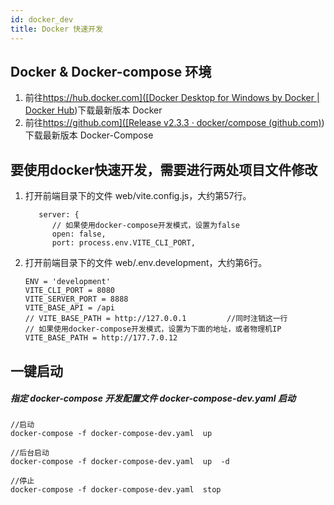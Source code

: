 ```yaml
---
id: docker_dev
title: Docker 快速开发
---
```


## Docker   &   Docker-compose 环境

1. 前往[https://hub.docker.com]([Docker Desktop for Windows by Docker | Docker Hub](https://hub.docker.com/editions/community/docker-ce-desktop-windows/))下载最新版本 Docker
2. 前往[https://github.com]([Release v2.3.3 · docker/compose (github.com)](https://github.com/docker/compose/releases/tag/v2.3.3))下载最新版本 Docker-Compose

## 要使用docker快速开发，需要进行两处项目文件修改

1. 打开前端目录下的文件  web/vite.config.js，大约第57行。

   ```
      server: {
         // 如果使用docker-compose开发模式，设置为false
         open: false,
         port: process.env.VITE_CLI_PORT,
   ```

   

2. 打开前端目录下的文件  web/.env.development，大约第6行。

   ```
   ENV = 'development'
   VITE_CLI_PORT = 8080
   VITE_SERVER_PORT = 8888
   VITE_BASE_API = /api
   // VITE_BASE_PATH = http://127.0.0.1         //同时注销这一行
   // 如果使用docker-compose开发模式，设置为下面的地址，或者物理机IP
   VITE_BASE_PATH = http://177.7.0.12             
   ```

   

## 一键启动

#####       指定 docker-compose 开发配置文件 docker-compose-dev.yaml 启动

```
//启动
docker-compose -f docker-compose-dev.yaml  up

//后台启动
docker-compose -f docker-compose-dev.yaml  up  -d

//停止
docker-compose -f docker-compose-dev.yaml  stop
```





